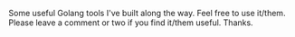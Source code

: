 Some useful Golang tools I've built along the way. Feel free to use it/them. Please leave a comment or two if you find it/them useful. Thanks.

